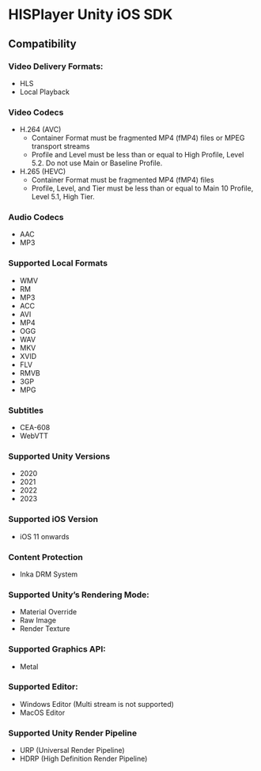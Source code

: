 # HISPlayer Unity iOS SDK

## Compatibility

### Video Delivery Formats: 
* HLS
* Local Playback

### Video Codecs
  * H.264 (AVC)
    * Container Format must be fragmented MP4 (fMP4) files or MPEG transport streams
    * Profile and Level must be less than or equal to High Profile, Level 5.2. Do not use Main or Baseline Profile.
  * H.265 (HEVC)
    * Container Format must be fragmented MP4 (fMP4) files
    * Profile, Level, and Tier must be less than or equal to Main 10 Profile, Level 5.1, High Tier.

### Audio Codecs
  * AAC
  * MP3

### Supported Local Formats
* WMV
* RM
* MP3
* ACC
* AVI
* MP4
* OGG
* WAV
* MKV
* XVID
* FLV
* RMVB
* 3GP
* MPG

### Subtitles
* CEA-608
* WebVTT

### Supported Unity Versions
* 2020
* 2021
* 2022
* 2023

### Supported iOS Version
* iOS 11 onwards

### Content Protection
* Inka DRM System

### Supported Unity’s Rendering Mode: 
* Material Override
* Raw Image
* Render Texture

### Supported Graphics API:
* Metal

### Supported Editor:
* Windows Editor (Multi stream is not supported)
* MacOS Editor

### Supported Unity Render Pipeline
* URP (Universal Render Pipeline)
* HDRP (High Definition Render Pipeline)
